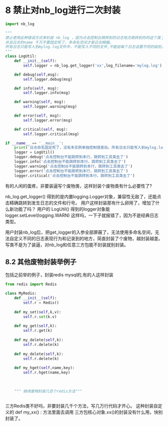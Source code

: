 # 8 禁止对nb_log进行二次封装

```python
import nb_log

"""
禁止使用此种错误方式来封装 nb_log ，因为点击控制台跳转到的日志地方跳转到你的这个类了，而不是精确跳转到 logger.debug/info()  的地方
并且日志的name 千万不要固定死了，多命名空间才是日志精髓。
所有日志只能写入到mylog.log文件中，不能写入不同的文件,不能给每个日志设置不同的级别，不能自定义日志记录到控制台 文件 mongo中的哪些地方。
"""
class LogUtil:
    def __init__(self):
        self.logger = nb_log.get_logger('xx',log_filename='mylog.log')

    def debug(self,msg):
        self.logger.debug(msg)

    def info(self, msg):
        self.logger.info(msg)

    def warning(self, msg):
        self.logger.warning(msg)

    def error(self, msg):
        self.logger.error(msg)

    def critical(self, msg):
        self.logger.critical(msg)

if __name__ == '__main__':
    print('日志命名固定死了，没有多实例单独控制很差劲。所有日志只能写入到mylog.log文件中，不能写入不同的文件')
    logger = LogUtil()
    logger.debug('点击控制台不能跳转到本行，跳转到工具类去了')
    logger.info('点击控制台不能跳转到本行，跳转到工具类去了')
    logger.warning('点击控制台不能跳转到本行，跳转到工具类去了')
    logger.error('点击控制台不能跳转到本行，跳转到工具类去了')
    logger.critical('点击控制台不能跳转到本行，跳转到工具类去了')
```



有的人闲的蛋疼，非要装逼写个废物类，这样封装个废物类有什么必要性了?

nb_log.get_logger()  得到的是内置logging.Logger对象，兼容性无敌了，还能点击精确跳转到发生日志的文件和行号。
用户这样封装那有什么卵用了，增加了什么新功能了吗？
用户的 LogUtil() 得到的logger对象能 logger.setLevel(logging.WARN) 这样吗，一下子就报错了，因为不是经典日志类型。

用户封装nb_log后，把get_logger的入参全部屏蔽了，无法使用多命名空间，无法自定义不同的日志表现行为和记录到的地方，简直封装了个废物，越封装越差。
写类不是为了装逼，对nb_log和任意三方包能不封装就别封装。

## 8.2 其他废物封装举例子

包括之前举的例子，封装redis mysql的,有的人这样封装

```python
from redis import Redis

class MyRedis:
    def __init__(self):
        self.r = Redis()
        
    def my_set(self,k,v):
        self.r.set(k.v)
        
    def my_get(self,k):
        self.r.get(k)
        
    def my_delete(self,k):
        self.r.delete(k)
        
    def my_delete(self,k):
        self.r.delete(k)
    
    def my_hget(self,name,key):
        self.r.hget(name,key)
    
        
        
    """ 继续废物封装几百个redis方法"""
    

```

三方Redis类不好吗，非要封装几千个方法，写几万行代码才开心。
这种封装自定义的 def my_xx() : 方法里面去调用 三方包核心对象.xx()的封装没有什么用，快别封装了。

<div> </div>



